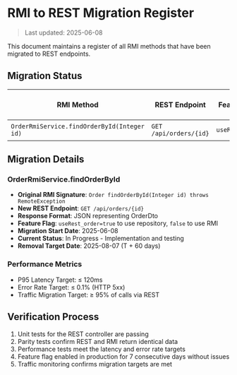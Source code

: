 # RMI to REST Migration Register

> Last updated: 2025-06-08

This document maintains a register of all RMI methods that have been migrated to REST endpoints.

## Migration Status

| RMI Method | REST Endpoint | Feature Flag | Status | Target Removal Date |
|------------|---------------|--------------|--------|---------------------|
| `OrderRmiService.findOrderById(Integer id)` | `GET /api/orders/{id}` | `useRest_order` | In Progress | T + 60 days |

## Migration Details

### OrderRmiService.findOrderById

* **Original RMI Signature**: `Order findOrderById(Integer id) throws RemoteException`
* **New REST Endpoint**: `GET /api/orders/{id}`
* **Response Format**: JSON representing OrderDto
* **Feature Flag**: `useRest_order=true` to use repository, `false` to use RMI
* **Migration Start Date**: 2025-06-08
* **Current Status**: In Progress - Implementation and testing
* **Removal Target Date**: 2025-08-07 (T + 60 days)

### Performance Metrics

* P95 Latency Target: ≤ 120ms
* Error Rate Target: ≤ 0.1% (HTTP 5xx)
* Traffic Migration Target: ≥ 95% of calls via REST

## Verification Process

1. Unit tests for the REST controller are passing
2. Parity tests confirm REST and RMI return identical data
3. Performance tests meet the latency and error rate targets
4. Feature flag enabled in production for 7 consecutive days without issues
5. Traffic monitoring confirms migration targets are met
